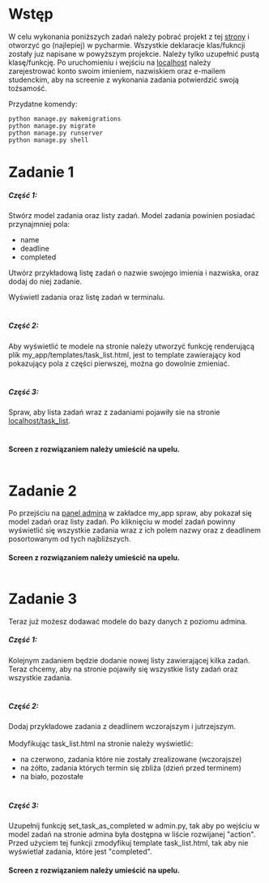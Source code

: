 # Wstęp
W celu wykonania poniższych zadań należy pobrać projekt z tej
<a href="">strony</a> i otworzyć go (najlepiej) w pycharmie.
Wszystkie deklaracje klas/fukncji zostały juz napisane w powyższym projekcie. Należy tylko uzupełnić pustą klasę/funkcję. Po uruchomieniu i wejściu na <a href="127.0.0.1:8000">localhost</a> należy zarejestrować konto swoim imieniem, nazwiskiem oraz e-mailem studenckim, aby na screenie z wykonania zadania potwierdzić swoją tożsamość.

Przydatne komendy:
```shell
python manage.py makemigrations
python manage.py migrate
python manage.py runserver
python manage.py shell
```

# Zadanie 1

##### Część 1:
Stwórz model zadania oraz listy zadań.
Model zadania powinien posiadać przynajmniej pola:
- name
- deadline
- completed

Utwórz przykładową listę zadań o nazwie swojego imienia i nazwiska, oraz dodaj do niej zadanie. </br>

Wyświetl zadania oraz listę zadań w terminalu.

#
##### Część 2:
Aby wyświetlić te modele na stronie należy utworzyć funkcję renderującą plik my_app/templates/task_list.html, jest to template zawierający kod pokazujący pola z części pierwszej, można go dowolnie zmieniać.
#
##### Część 3:
Spraw, aby lista zadań wraz z zadaniami pojawiły sie na stronie
<a href="127.0.0.1/task_list">localhost/task_list</a>.
#

#### Screen z rozwiązaniem należy umieścić na upelu. </br> </br>



# Zadanie 2

Po przejściu na <a href="127.0.0.1/admin">panel admina</a> w zakładce my_app spraw, aby pokazał się model zadań oraz listy zadań. Po kliknięciu w model zadań powinny wyświetlić się wszystkie zadania wraz z ich polem nazwy oraz z deadlinem posortowanym od tych najbliższych.

#### Screen z rozwiązaniem należy umieścić na upelu. </br> </br>

# Zadanie 3

Teraz już możesz dodawać modele do bazy danych z poziomu admina. </br>

##### Część 1:

Kolejnym zadaniem będzie dodanie nowej listy zawierającej kilka zadań. Teraz chcemy, aby na stronie pojawiły się wszystkie listy zadań oraz wszystkie zadania.
#
##### Część 2:

Dodaj przykładowe zadania z deadlinem wczorajszym i jutrzejszym. </br> </br>
Modyfikując task_list.html na stronie należy wyświetlić:
- na czerwono, zadania które nie zostały zrealizowane (wczorajsze)
- na żółto, zadania których termin się zbliża (dzień przed terminem)
- na biało, pozostałe

#
##### Część 3:
Uzupełnij funkcję set_task_as_completed w admin.py, tak aby po wejściu w model zadań na stronie admina była dostępna w liście rozwijanej "action". Przed użyciem tej funkcji zmodyfikuj template task_list.html, tak aby nie wyświetlał zadania, które jest "completed".

#### Screen z rozwiązaniem należy umieścić na upelu. </br> </br>

